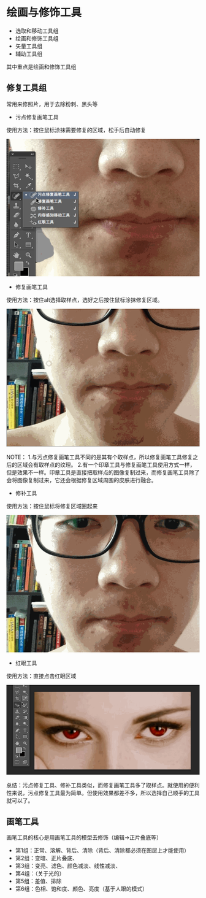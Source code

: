 # 绘画与修饰工具

- 选取和移动工具组
- 绘画和修饰工具组
- 矢量工具组
- 辅助工具组

其中重点是绘画和修饰工具组

## 修复工具组

常用来修照片，用于去除粉刺、黑头等

- 污点修复画笔工具

使用方法：按住鼠标涂抹需要修复的区域，松手后自动修复

![](../images/01/01_02_01_wudianxiufu.gif)

- 修复画笔工具

使用方法：按住alt选择取样点，选好之后按住鼠标涂抹修复区域。

![](../images/01/01_02_02_xiufuhuabi.gif)

NOTE：
1.与污点修复画笔工具不同的是其有个取样点，所以修复画笔工具修复之后的区域会有取样点的纹理。
2.有一个印章工具与修复画笔工具使用方式一样，但是效果不一样。印章工具是直接把取样点的图像复制过来，而修复画笔工具除了会将图像复制过来，它还会根据修复区域周围的皮肤进行融合。

- 修补工具

使用方法：按住鼠标将修复区域圈起来

![](../images/01/01_02_03_xiubugongju.gif)

- 红眼工具

使用方法：直接点击红眼区域

![](../images/01/01_02_04_hongyan.gif)

总结：污点修复工具、修补工具类似，而修复画笔工具多了取样点。就使用的便利性来说，污点修复工具最为简单。但使用效果都差不多，所以选择自己顺手的工具就可以了。

## 画笔工具

画笔工具的核心是用画笔工具的模型去修饰（编辑->正片叠底等）

- 第1组：正常、溶解、背后、清除（背后、清除都必须在图层上才能使用）
- 第2组：变暗、正片叠底、
- 第3组：变亮、滤色、颜色减淡、线性减淡、
- 第4组：（关于光的）
- 第5组：差值、排除
- 第6组：色相、饱和度、颜色、亮度（基于人眼的模式）